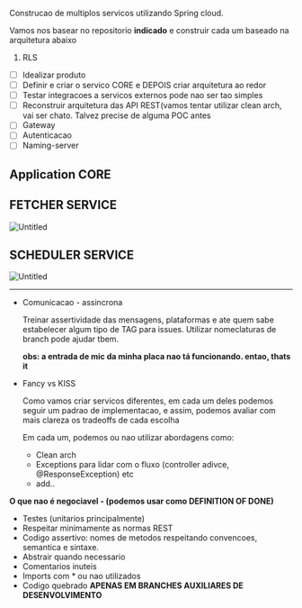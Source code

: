 Construcao de multiplos servicos utilizando Spring cloud.

Vamos nos basear no repositorio **indicado** e construir cada um baseado na arquitetura abaixo

1) RLS

- [ ]  Idealizar produto
- [ ]  Definir e criar o servico CORE e DEPOIS criar arquitetura ao redor
- [ ]  Testar integracoes a servicos externos pode nao ser tao simples
- [ ]  Reconstruir arquitetura das API REST(vamos tentar utilizar clean arch, vai ser chato. Talvez precise de alguma POC antes
- [ ]  Gateway
- [ ]  Autenticacao
- [ ]  Naming-server

## Application CORE

## FETCHER SERVICE

![Untitled](https://iili.io/HXkFCTg.png)

## SCHEDULER SERVICE

![Untitled](https://iili.io/HXkGIVa.png)

---

- Comunicacao - assincrona
    
    Treinar assertividade das mensagens, plataformas e ate quem sabe estabelecer algum tipo de TAG para issues. Utilizar nomeclaturas de branch pode ajudar tbem. 
    
    **obs: a entrada de mic da minha placa nao tá funcionando. entao, thats it**
    
- Fancy vs KISS
    
    Como vamos criar servicos diferentes, em cada um deles podemos seguir um padrao de implementacao, e assim, podemos avaliar com mais clareza os tradeoffs de cada escolha 
    
    Em cada um, podemos ou nao utilizar abordagens como:
    
    - Clean arch
    - Exceptions para lidar com o fluxo (controller adivce, @ResponseException) etc
    - add..
    
    
**O que nao é negociavel - (podemos usar como DEFINITION OF DONE)**
    
- Testes (unitarios principalmente)
-  Respeitar minimamente as normas REST 
-  Codigo assertivo: nomes de metodos respeitando convencoes, semantica e sintaxe.
- Abstrair quando necessario
- Comentarios inuteis
 - Imports com * ou nao utilizados
 - Codigo quebrado **APENAS EM BRANCHES AUXILIARES DE DESENVOLVIMENTO**
